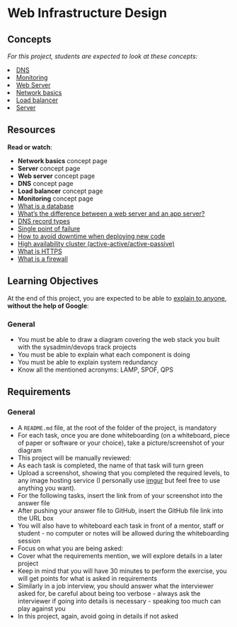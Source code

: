 # Web Infrastructure Design

<h2>Concepts</h2>
<div class="panel panel-default">
    <div class="panel-body">
      <p>
        <em>For this project, students are expected to look at these concepts:</em>
      </p>

<li>
            <a href="https://intranet.hbtn.io/concepts/12">DNS</a>
          </li>
<li>
            <a href="https://intranet.hbtn.io/concepts/13">Monitoring</a>
          </li>
<li>
            <a href="https://intranet.hbtn.io/concepts/17">Web Server</a>
          </li>
<li>
            <a href="https://intranet.hbtn.io/concepts/17">Network basics</a>
          </li>
<li>
            <a href="https://intranet.hbtn.io/concepts/46">Load balancer</a>
          </li>
<li>
            <a href="https://intranet.hbtn.io/concepts/67">Server</a>
          </li>

  </div>

<h2>Resources</h2>

<p><strong>Read or watch</strong>:</p>

<ul>
<li><strong>Network basics</strong> concept page</li>
<li><strong>Server</strong> concept page</li>
<li><strong>Web server</strong> concept page</li>
<li><strong>DNS</strong> concept page</li>
<li><strong>Load balancer</strong> concept page</li>
<li><strong>Monitoring</strong> concept page</li>
<li><a href="https://www.techtarget.com/searchdatamanagement/definition/database" title="What is a database" target="_blank">What is a database</a> </li>
<li><a href="https://www.youtube.com/watch?v=S97eKyv2b9M" title="What's the difference between a web server and an app server?" target="_blank">What’s the difference between a web server and an app server?</a></li>
<li><a href="https://pressable.com/?s=DNS&post_type=knowledgebase" title="DNS record types" target="_blank">DNS record types</a> </li>
<li><a href="https://en.wikipedia.org/wiki/Single_point_of_failure" title="Single point of failure" target="_blank">Single point of failure</a> </li>
<li><a href="https://softwareengineering.stackexchange.com/questions/35063/how-do-you-update-your-production-codebase-database-schema-without-causing-downt#answers-header" title="How to avoid downtime when deploying new code" target="_blank">How to avoid downtime when deploying new code</a> </li>
<li><a href="https://docs.oracle.com/cd/E17904_01/core.1111/e10106/intro.htm#ASHIA714" title="High availability cluster (active-active/active-passive)" target="_blank">High availability cluster (active-active/active-passive)</a> </li>
<li><a href="https://docs.oracle.com/cd/E17904_01/core.1111/e10106/intro.htm#ASHIA714" title="What is HTTPS" target="_blank">What is HTTPS</a> </li>
<li><a href="https://www.webopedia.com/definitions/firewall/" title="What is a firewall" target="_blank">What is a firewall</a> </li>
</ul>

<h2>Learning Objectives</h2>

<p>At the end of this project, you are expected to be able to <a href="/rltoken/Dvn7v5U404zIccrJ_jDevg" title="explain to anyone" target="_blank">explain to anyone</a>, <strong>without the help of Google</strong>:</p>

<h3>General</h3>

<ul>
<li>You must be able to draw a diagram covering the web stack you built with the sysadmin/devops track projects</li>
<li>You must be able to explain what each component is doing</li>
<li>You must be able to explain system redundancy</li>
<li>Know all the mentioned acronyms: LAMP, SPOF, QPS</li>
</ul>

<h2>Requirements</h2>

<h3>General</h3>

<ul>
<li>A <code>README.md</code> file, at the root of the folder of the project, is mandatory</li>
<li>For each task, once you are done whiteboarding (on a whiteboard, piece of paper or software or your choice), take a picture/screenshot of your diagram</li>
<li>This project will be manually reviewed:</li>
<li>As each task is completed, the name of that task will turn green</li>
<li>Upload a screenshot, showing that you completed the required levels, to any image hosting service (I personally use <a href="/rltoken/QorG0rvw1PzqWBVrqWW6Sg" title="imgur" target="_blank">imgur</a> but feel free to use anything you want). </li>
<li>For the following tasks, insert the link from of your screenshot into the answer file </li>
<li>After pushing your answer file to GitHub, insert the GitHub file link into the URL box</li>
<li>You will also have to whiteboard each task in front of a mentor, staff or student - no computer or notes will be allowed during the whiteboarding session</li>
<li>Focus on what you are being asked: </li>
<li>Cover what the requirements mention, we will explore details in a later project</li>
<li>Keep in mind that you will have 30 minutes to perform the exercise, you will get points for what is asked in requirements</li>
<li>Similarly in a job interview, you should answer what the interviewer asked for, be careful about being too verbose - always ask the interviewer if going into details is necessary - speaking too much can play against you</li>
<li>In this project, again, avoid going in details if not asked</li>
</ul>

</div>
